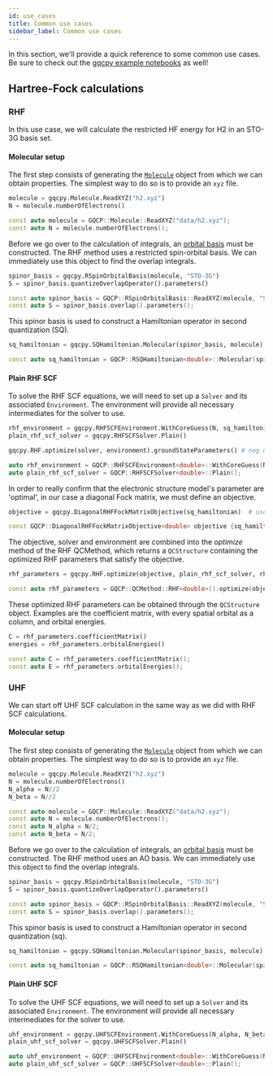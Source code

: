 ```yaml
---
id: use_cases
title: Common use cases
sidebar_label: Common use cases
---
```


In this section, we'll provide a quick reference to some common use cases. Be sure to check out the [gqcpy example notebooks](https://github.com/GQCG/GQCP/tree/develop/gqcpy/examples) as well!

## Hartree-Fock calculations

### RHF

In this use case, we will calculate the restricted HF energy for H2 in an STO-3G basis set. 

#### Molecular setup

The first step consists of generating the [`Molecule`](#molecules.md) object from which we can obtain properties. The simplest way to do so is to provide an `xyz` file. 

<!--DOCUSAURUS_CODE_TABS-->

<!--Python-->
```python
molecule = gqcpy.Molecule.ReadXYZ("h2.xyz")
N = molecule.numberOfElectrons()
```

<!--C++-->
```C++
const auto molecule = GQCP::Molecule::ReadXYZ("data/h2.xyz");
const auto N = molecule.numberOfElectrons();
```
<!--END_DOCUSAURUS_CODE_TABS-->

Before we go over to the calculation of integrals, an [orbital basis](#orbital_bases.md) must be constructed. The RHF method uses a restricted spin-orbital basis. We can immediately use this object to find the overlap integrals.

<!--DOCUSAURUS_CODE_TABS-->

<!--Python-->
```python
spinor_basis = gqcpy.RSpinOrbitalBasis(molecule, "STO-3G")
S = spinor_basis.quantizeOverlapOperator().parameters()
```

<!--C++-->
```C++
const auto spinor_basis = GQCP::RSpinOrbitalBasis::ReadXYZ(molecule, "STO-3G";
const auto S = spinor_basis.overlap().parameters();
```
<!--END_DOCUSAURUS_CODE_TABS-->

This spinor basis is used to construct a Hamiltonian operator in second quantization (SQ). 

<!--DOCUSAURUS_CODE_TABS-->

<!--Python-->
```python
sq_hamiltonian = gqcpy.SQHamiltonian.Molecular(spinor_basis, molecule)  # in an AO basis
```

<!--C++-->
```C++
const auto sq_hamiltonian = GQCP::RSQHamiltonian<double>::Molecular(spinor_basis, h2);  // in an AO basis
```
<!--END_DOCUSAURUS_CODE_TABS-->

#### Plain RHF SCF

To solve the RHF SCF equations, we will need to set up a `Solver` and its associated `Environment`. The environment will provide all necessary intermediates for the solver to use. 

<!--DOCUSAURUS_CODE_TABS-->

<!--Python-->
```python
rhf_environment = gqcpy.RHFSCFEnvironment.WithCoreGuess(N, sq_hamiltonian, S)
plain_rhf_scf_solver = gqcpy.RHFSCFSolver.Plain()

gqcpy.RHF.optimize(solver, environment).groundStateParameters() # nog niet af!!!!
```

<!--C++-->
```C++
auto rhf_environment = GQCP::RHFSCFEnvironment<double>::WithCoreGuess(N, sq_hamiltonian, spinor_basis.overlap().parameters());
auto plain_rhf_scf_solver = GQCP::RHFSCFSolver<double>::Plain();
```
<!--END_DOCUSAURUS_CODE_TABS-->

In order to really confirm that the electronic structure model's parameter are 'optimal', in our case a diagonal Fock matrix, we must define an objective.

<!--DOCUSAURUS_CODE_TABS-->

<!--Python-->
```python
objective = gqcpy.DiagonalRHFFockMatrixObjective(sq_hamiltonian)  # use the default threshold of 1.0e-08
```

<!--C++-->
```C++
const GQCP::DiagonalRHFFockMatrixObjective<double> objective {sq_hamiltonian};
```

<!--END_DOCUSAURUS_CODE_TABS-->

The objective, solver and environment are combined into the _optimize_ method of the RHF QCMethod, which returns a `QCStructure` containing the optimized RHF parameters that satisfy the objective. 

<!--DOCUSAURUS_CODE_TABS-->

<!--Python-->
```python
rhf_parameters = gqcpy.RHF.optimize(objective, plain_rhf_scf_solver, rhf_environment).groundStateParameters()
```

<!--C++-->
```C++
const auto rhf_parameters = GQCP::QCMethod::RHF<double>().optimize(objective, plain_rhf_scf_solver, rhf_environment).groundStateParameters();
```

<!--END_DOCUSAURUS_CODE_TABS-->

These optimized RHF parameters can be obtained through the `QCStructure` object. Examples are the coefficient matrix, with every spatial orbital as a column, and orbital energies.

<!--DOCUSAURUS_CODE_TABS-->

<!--Python-->
```python
C = rhf_parameters.coefficientMatrix()
energies = rhf_parameters.orbitalEnergies()
```

<!--C++-->
```C++
const auto C = rhf_parameters.coefficientMatrix();
const auto E = rhf_parameters.orbitalEnergies();
```

<!--END_DOCUSAURUS_CODE_TABS-->

### UHF

We can start off UHF SCF calculation in the same way as we did with RHF SCF calculations.

#### Molecular setup

The first step consists of generating the [`Molecule`](#molecules.md) object from which we can obtain properties. The simplest way to do so is to provide an `xyz` file. 

<!--DOCUSAURUS_CODE_TABS-->

<!--Python-->
```python
molecule = gqcpy.Molecule.ReadXYZ("h2.xyz")
N = molecule.numberOfElectrons()
N_alpha = N//2
N_beta = N//2
```

<!--C++-->
```C++
const auto molecule = GQCP::Molecule::ReadXYZ("data/h2.xyz");
const auto N = molecule.numberOfElectrons();
const auto N_alpha = N/2;
const auto N_beta = N/2;
```
<!--END_DOCUSAURUS_CODE_TABS-->

Before we go over to the calculation of integrals, an [orbital basis](#orbital_bases.md) must be constructed. The RHF method uses an AO basis. We can immediately use this object to find the overlap integrals.

<!--DOCUSAURUS_CODE_TABS-->

<!--Python-->
```python
spinor_basis = gqcpy.RSpinOrbitalBasis(molecule, "STO-3G")
S = spinor_basis.quantizeOverlapOperator().parameters()
```

<!--C++-->
```C++
const auto spinor_basis = GQCP::RSpinOrbitalBasis::ReadXYZ(molecule, "STO-3G";
const auto S = spinor_basis.overlap().parameters();
```
<!--END_DOCUSAURUS_CODE_TABS-->

This spinor basis is used to construct a Hamiltonian operator in second quantization (sq). 

<!--DOCUSAURUS_CODE_TABS-->

<!--Python-->
```python
sq_hamiltonian = gqcpy.SQHamiltonian.Molecular(spinor_basis, molecule)  # in an AO basis
```

<!--C++-->
```C++
const auto sq_hamiltonian = GQCP::RSQHamiltonian<double>::Molecular(spinor_basis, h2);  // in an AO basis
```
<!--END_DOCUSAURUS_CODE_TABS-->

#### Plain UHF SCF

To solve the UHF SCF equations, we will need to set up a `Solver` and its associated `Environment`. The environment will provide all necessary intermediates for the solver to use. 

<!--DOCUSAURUS_CODE_TABS-->

<!--Python-->
```python
uhf_environment = gqcpy.UHFSCFEnvironment.WithCoreGuess(N_alpha, N_beta, sq_hamiltonian, S)
plain_uhf_scf_solver = gqcpy.UHFSCFSolver.Plain()
```

<!--C++-->
```C++
auto uhf_environment = GQCP::UHFSCFEnvironment<double>::WithCoreGuess(N_alpha, N_beta,, sq_hamiltonian, spinor_basis.overlap().parameters());
auto plain_uhf_scf_solver = GQCP::UHFSCFSolver<double>::Plain();
```
<!--END_DOCUSAURUS_CODE_TABS-->
